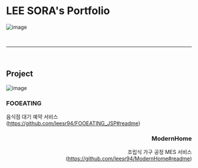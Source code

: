 # LEE SORA's Portfolio

![image](https://github.com/leesr94/leesr94.github.io/assets/131628924/2a166c70-ea0e-4975-b742-3fc65806b1f6)

<br><hr><br>

## Project
![image](https://github.com/leesr94/leesr94.github.io/assets/131628924/3c63104e-f0c4-4198-bd84-98d756394a3f)
<br>
<div align="left">
  
  ### FOOEATING  
  음식점 대기 예약 서비스  
  (https://github.com/leesr94/FOOEATING_JSP#readme)
  
</div>
 
<div align="right">
  
  ### ModernHome
  조립식 가구 공정 MES 서비스  
  (https://github.com/leesr94/ModernHome#readme)
  
</div>
